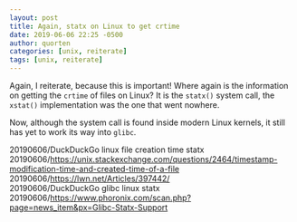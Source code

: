 ```yaml
---
layout: post
title: Again, statx on Linux to get crtime
date: 2019-06-06 22:25 -0500
author: quorten
categories: [unix, reiterate]
tags: [unix, reiterate]
---
```


Again, I reiterate, because this is important!  Where again is the
information on getting the `crtime` of files on Linux?  It is the
`statx()` system call, the `xstat()` implementation was the one that
went nowhere.

Now, although the system call is found inside modern Linux kernels, it
still has yet to work its way into `glibc`.

20190606/DuckDuckGo linux file creation time statx  
20190606/https://unix.stackexchange.com/questions/2464/timestamp-modification-time-and-created-time-of-a-file  
20190606/https://lwn.net/Articles/397442/  
20190606/DuckDuckGo glibc linux statx  
20190606/https://www.phoronix.com/scan.php?page=news_item&px=Glibc-Statx-Support
